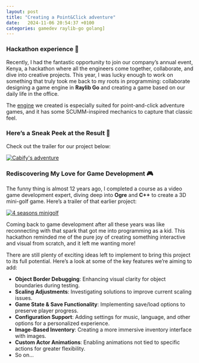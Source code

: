 ```yaml
---
layout: post
title: "Creating a Point&Click adventure"
date:   2024-11-06 20:54:37 +0100
categories: gamedev raylib-go golang]
---
```


### Hackathon experience 🎉

Recently, I had the fantastic opportunity to join our company’s annual event, Kenya, a hackathon where all the engineers come together, collaborate, and dive into creative projects. This year, I was lucky enough to work on something that truly took me back to my roots in programming: collaborate designing a game engine in **Raylib Go** and creating a game based on our daily life in the office.

The [engine](https://github.com/apoloval/pctk) we created is especially suited for point-and-click adventure games, and it has some SCUMM-inspired mechanics to capture that classic feel.

### Here’s a Sneak Peek at the Result 🎥

Check out the trailer for our project below:

[![Cabify's adventure](https://img.youtube.com/vi/-ZoMIzeToEU/0.jpg)](https://www.youtube.com/watch?v=-ZoMIzeToEU)

### Rediscovering My Love for Game Development 🎮

The funny thing is almost 12 years ago, I completed a course as a video game development expert, diving deep into **Ogre** and **C++** to create a 3D mini-golf game. Here’s a trailer of that earlier project:

[![4 seasons minigolf](https://img.youtube.com/vi/WGmb2GUBxSc/0.jpg)](https://www.youtube.com/watch?v=WGmb2GUBxSc)

Coming back to game development after all these years was like reconnecting with that spark that got me into programming as a kid. This hackathon reminded me of the pure joy of creating something interactive and visual from scratch, and it left me wanting more!

There are still plenty of exciting ideas left to implement to bring this project to its full potential. Here’s a look at some of the key features we’re aiming to add:

- **Object Border Debugging**: Enhancing visual clarity for object boundaries during testing.
- **Scaling Adjustments**: Investigating solutions to improve current scaling issues.
- **Game State & Save Functionality**: Implementing save/load options to preserve player progress.
- **Configuration Support**: Adding settings for music, language, and other options for a personalized experience.
- **Image-Based Inventory**: Creating a more immersive inventory interface with images.
- **Custom Actor Animations**: Enabling animations not tied to specific actions for greater flexibility.
- So on...

